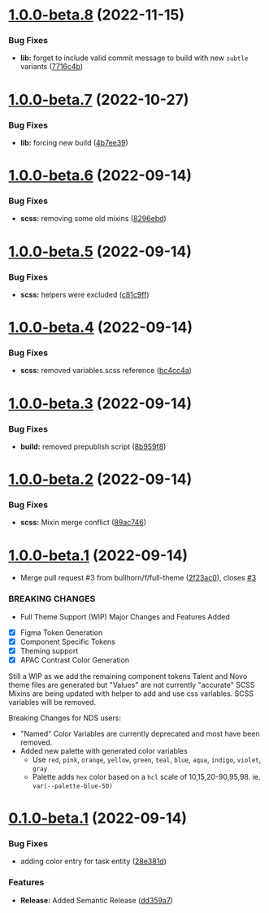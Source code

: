 # [1.0.0-beta.8](https://github.com/bullhorn/novo-design-tokens/compare/v1.0.0-beta.7...v1.0.0-beta.8) (2022-11-15)


### Bug Fixes

* **lib:** forget to include valid commit message to build with new `subtle` variants ([7716c4b](https://github.com/bullhorn/novo-design-tokens/commit/7716c4b76d28c8fa74a83c5471125bb930d49c29))

# [1.0.0-beta.7](https://github.com/bullhorn/novo-design-tokens/compare/v1.0.0-beta.6...v1.0.0-beta.7) (2022-10-27)


### Bug Fixes

* **lib:** forcing new build ([4b7ee39](https://github.com/bullhorn/novo-design-tokens/commit/4b7ee3945b852feee6c3a601b4d7ff7fa7d313f9))

# [1.0.0-beta.6](https://github.com/bullhorn/novo-design-tokens/compare/v1.0.0-beta.5...v1.0.0-beta.6) (2022-09-14)


### Bug Fixes

* **scss:** removing some old mixins ([8296ebd](https://github.com/bullhorn/novo-design-tokens/commit/8296ebda62a25d955accf4c93ea58258f40d8835))

# [1.0.0-beta.5](https://github.com/bullhorn/novo-design-tokens/compare/v1.0.0-beta.4...v1.0.0-beta.5) (2022-09-14)


### Bug Fixes

* **scss:** helpers were excluded ([c81c9ff](https://github.com/bullhorn/novo-design-tokens/commit/c81c9ff9a30ca9d6897fddbe224c12bd6a6b6466))

# [1.0.0-beta.4](https://github.com/bullhorn/novo-design-tokens/compare/v1.0.0-beta.3...v1.0.0-beta.4) (2022-09-14)


### Bug Fixes

* **scss:** removed variables.scss reference ([bc4cc4a](https://github.com/bullhorn/novo-design-tokens/commit/bc4cc4a230410a4dce4a54a684687ae5c7bff69c))

# [1.0.0-beta.3](https://github.com/bullhorn/novo-design-tokens/compare/v1.0.0-beta.2...v1.0.0-beta.3) (2022-09-14)


### Bug Fixes

* **build:** removed prepublish script ([8b959f8](https://github.com/bullhorn/novo-design-tokens/commit/8b959f8a71df72e705826f9c964216481b54d057))

# [1.0.0-beta.2](https://github.com/bullhorn/novo-design-tokens/compare/v1.0.0-beta.1...v1.0.0-beta.2) (2022-09-14)


### Bug Fixes

* **scss:** Mixin merge conflict ([89ac746](https://github.com/bullhorn/novo-design-tokens/commit/89ac746e724415f9bd4fd24f32e9cac21af68507))

# [1.0.0-beta.1](https://github.com/bullhorn/novo-design-tokens/compare/v0.1.0-beta.1...v1.0.0-beta.1) (2022-09-14)


* Merge pull request #3 from bullhorn/f/full-theme ([2f23ac0](https://github.com/bullhorn/novo-design-tokens/commit/2f23ac0abfc72fd6edfc9b1d967eab89756e0933)), closes [#3](https://github.com/bullhorn/novo-design-tokens/issues/3)


### BREAKING CHANGES

* Full Theme Support (WIP)
Major Changes and Features Added
- [x] Figma Token Generation
- [x] Component Specific Tokens
- [x] Theming support
- [x] APAC Contrast Color Generation

Still a WIP as we add the remaining component tokens
Talent and Novo theme files are generated but "Values" are not currently "accurate"
SCSS Mixins are being updated with helper to add and use css variables. SCSS variables will be removed.

Breaking Changes for NDS users:
- "Named" Color Variables are currently deprecated and most have been removed.
- Added new palette with generated color variables
  -  Use  `red`, `pink`, `orange`, `yellow`, `green`, `teal`, `blue`, `aqua`, `indigo`, `violet`, `gray`
  -  Palette adds `hex` color based on a `hcl` scale of 10,15,20-90,95,98.  ie. `var(--palette-blue-50)`

# [0.1.0-beta.1](https://github.com/bullhorn/novo-design-tokens/compare/v0.0.9...v0.1.0-beta.1) (2022-09-14)


### Bug Fixes

* adding color entry for task entity ([28e381d](https://github.com/bullhorn/novo-design-tokens/commit/28e381d7f060f0d9883b8af4b47d445493336a8f))


### Features

* **Release:** Added Semantic Release ([dd359a7](https://github.com/bullhorn/novo-design-tokens/commit/dd359a7ca731028072354f7c3d7ae9625483f555))
